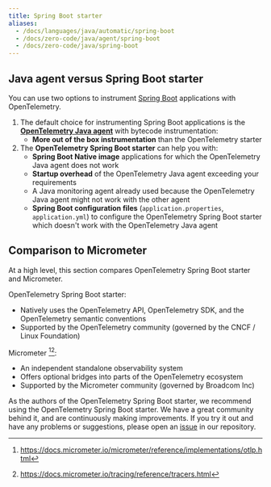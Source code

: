 ```yaml
---
title: Spring Boot starter
aliases:
  - /docs/languages/java/automatic/spring-boot
  - /docs/zero-code/java/agent/spring-boot
  - /docs/zero-code/java/spring-boot
---
```


## Java agent versus Spring Boot starter

You can use two options to instrument
[Spring Boot](https://spring.io/projects/spring-boot) applications with
OpenTelemetry.

1. The default choice for instrumenting Spring Boot applications is the
   [**OpenTelemetry Java agent**](../agent) with bytecode instrumentation:
   - **More out of the box instrumentation** than the OpenTelemetry starter
2. The **OpenTelemetry Spring Boot starter** can help you with:
   - **Spring Boot Native image** applications for which the OpenTelemetry Java
     agent does not work
   - **Startup overhead** of the OpenTelemetry Java agent exceeding your
     requirements
   - A Java monitoring agent already used because the OpenTelemetry Java agent
     might not work with the other agent
   - **Spring Boot configuration files** (`application.properties`,
     `application.yml`) to configure the OpenTelemetry Spring Boot starter which
     doesn't work with the OpenTelemetry Java agent

## Comparison to Micrometer

At a high level, this section compares OpenTelemetry Spring Boot starter and
Micrometer.

OpenTelemetry Spring Boot starter:

- Natively uses the OpenTelemetry API, OpenTelemetry SDK, and the OpenTelemetry
  semantic conventions
- Supported by the OpenTelemetry community (governed by the CNCF / Linux
  Foundation)

Micrometer [^1][^2]:

- An independent standalone observability system
- Offers optional bridges into parts of the OpenTelemetry ecosystem
- Supported by the Micrometer community (governed by Broadcom Inc)

As the authors of the OpenTelemetry Spring Boot starter, we recommend using the
OpenTelemetry Spring Boot starter. We have a great community behind it, and are
continuously making improvements. If you try it out and have any problems or
suggestions, please open an
[issue](https://github.com/open-telemetry/opentelemetry-java-instrumentation/issues)
in our repository.

[^1]: https://docs.micrometer.io/micrometer/reference/implementations/otlp.html

[^2]: https://docs.micrometer.io/tracing/reference/tracers.html
